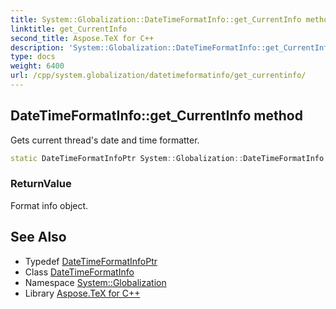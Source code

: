 ```yaml
---
title: System::Globalization::DateTimeFormatInfo::get_CurrentInfo method
linktitle: get_CurrentInfo
second_title: Aspose.TeX for C++
description: 'System::Globalization::DateTimeFormatInfo::get_CurrentInfo method. Gets current thread''s date and time formatter in C++.'
type: docs
weight: 6400
url: /cpp/system.globalization/datetimeformatinfo/get_currentinfo/
---
```

## DateTimeFormatInfo::get_CurrentInfo method


Gets current thread's date and time formatter.

```cpp
static DateTimeFormatInfoPtr System::Globalization::DateTimeFormatInfo::get_CurrentInfo()
```


### ReturnValue

Format info object.

## See Also

* Typedef [DateTimeFormatInfoPtr](../../datetimeformatinfoptr/)
* Class [DateTimeFormatInfo](../)
* Namespace [System::Globalization](../../)
* Library [Aspose.TeX for C++](../../../)
